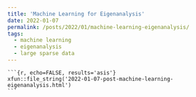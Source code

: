 ```yaml
---
title: 'Machine Learning for Eigenanalysis'
date: 2022-01-07
permalink: /posts/2022/01/machine-learning-eigenanalysis/
tags:
  - machine learning
  - eigenanalysis
  - large sparse data
---
```


````{=html}
```{r, echo=FALSE, results='asis'}
xfun::file_string('2022-01-07-post-machine-learning-eigenanalysis.html')
```
````